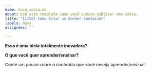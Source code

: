 ```yaml
---
name: nova_ideia.md
about: Use este template caso você queira publicar uma ideia.
title: "[LIVE] Como Criar um Docker Container"
labels: Nova
assignees: ''

---
```


**Essa é uma ideia totalmente inovadora?**

<!-- Quero dizer, ninguém postou essa ideia, ela não foi desenvolvida e nem está em desenvolvimento? -->

**O que você quer aprender/ensinar?**

Conte um pouco sobre o conteúdo que você deseja aprender/ensinar.
